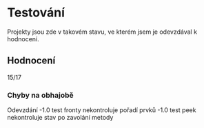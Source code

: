 # Testování

Projekty jsou zde v takovém stavu, ve kterém jsem je odevzdával k hodnocení.

## Hodnocení

15/17

### Chyby na obhajobě

Odevzdání
	-1.0 test fronty nekontroluje pořadí prvků
	-1.0 test peek nekontroluje stav po zavolání metody

